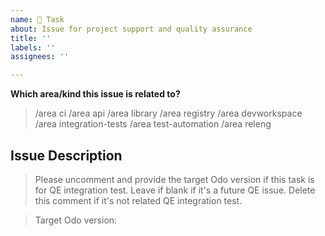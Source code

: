 ```yaml
---
name: 🔧 Task
about: Issue for project support and quality assurance
title: ''
labels: ''
assignees: ''

---
```


<!--

The Task issue template is for project support and quality assurance items.
For example, tests or ci related issues, readme update, technical debt, etc. can be created with this template.

For a new feature or an enhancement, please submit a feature request or user story issue.

Thanks for understanding and for contributing to the project!

-->

**Which area/kind this issue is related to?**

<!--
    Uncomment appropriate `/area` lines, and delete the rest.
    For example, `> /area api` would simply become: `/area api`
-->

> /area ci
> /area api
> /area library
> /area registry
> /area devworkspace
> /area integration-tests
> /area test-automation
> /area releng


## Issue Description
<!--
    A clear and concise description of what the task is.
-->

> Please uncomment and provide the target Odo version if this task is for QE integration test. 
> Leave if blank if it's a future QE issue.
> Delete this comment if it's not related QE integration test.
 
> Target Odo version: 


